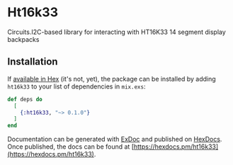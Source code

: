 # Ht16k33

Circuits.I2C-based library for interacting with HT16K33 14 segment display 
backpacks

## Installation

If [available in Hex](https://hex.pm/docs/publish) (it's not, yet), the package can be installed
by adding `ht16k33` to your list of dependencies in `mix.exs`:

```elixir
def deps do
  [
    {:ht16k33, "~> 0.1.0"}
  ]
end
```

Documentation can be generated with [ExDoc](https://github.com/elixir-lang/ex_doc)
and published on [HexDocs](https://hexdocs.pm). Once published, the docs can
be found at [https://hexdocs.pm/ht16k33](https://hexdocs.pm/ht16k33).

